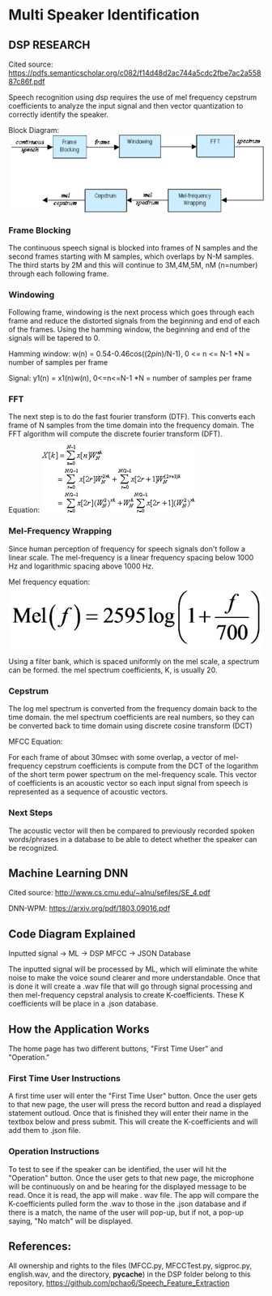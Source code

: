 # Multi Speaker Identification

## DSP RESEARCH

Cited source: https://pdfs.semanticscholar.org/c082/f14d48d2ac744a5cdc2fbe7ac2a55887c86f.pdf

Speech recognition using dsp requires the use of mel frequency cepstrum coefficients to analyze the input signal and then vector quantization to correctly identify the speaker.

Block Diagram: ![Block Diagram](https://github.com/chrisjj12/Multi-Speaker-Identification/blob/master/BlockDiagram.png)

### Frame Blocking

The continuous speech signal is blocked into frames of N samples and the second frames starting with M samples, which overlaps by N-M samples. The third starts by 2M and this will continue to 3M,4M,5M, nM (n=number) through each following frame.

### Windowing

Following frame, windowing is the next process which goes through each frame and reduce the distorted signals from the beginning and end of each of the frames. Using the hamming window, the beginning and end of the signals will be tapered to 0.

Hamming window: w(n) = 0.54-0.46cos((2*pi*n)/N-1), 0 <= n <= N-1 *N = number of samples per frame

Signal: y1(n) = x1(n)w(n), 0<=n<=N-1 *N = number of samples per frame

### FFT

The next step is to do the fast fourier transform (DTF). This converts each frame of N samples from the time domain into the frequency domain. The FFT algorithm will compute the discrete fourier transform (DFT).

Equation: ![FFT](https://github.com/chrisjj12/Multi-Speaker-Identification/blob/master/FFT.png)


### Mel-Frequency Wrapping

Since human perception of frequency for speech signals don't follow a linear scale. The mel-frequency is a linear frequency spacing below 1000 Hz and logarithmic spacing above 1000 Hz.

Mel frequency equation: ![MFCC](https://github.com/chrisjj12/Multi-Speaker-Identification/blob/master/MFCC.png)

Using a filter bank, which is spaced uniformly on the mel scale, a spectrum can be formed. the mel spectrum coefficients, K, is usually 20.

### Cepstrum

The log mel spectrum is converted from the frequency domain back to the time domain. the mel spectrum coefficients are real numbers, so they can be converted back to time domain using discrete cosine transform (DCT)


MFCC Equation: 




For each frame of about 30msec with some overlap, a vector of mel-frequency cepstrum coefficients is compute from the DCT of the logarithm of the short term power spectrum on the mel-frequency scale. This vector of coefficients is an acoustic vector so each input signal from speech is represented as a sequence of acoustic vectors.

### Next Steps

The acoustic vector will then be compared to previously recorded spoken words/phrases in a database to be able to detect whether the speaker can be recognized.

## Machine Learning DNN

Cited source: http://www.cs.cmu.edu/~alnu/sefiles/SE_4.pdf

DNN-WPM: https://arxiv.org/pdf/1803.09016.pdf

## Code Diagram Explained

Inputted signal -> ML -> DSP MFCC -> JSON Database

The inputted signal will be processed by ML, which will eliminate the white noise to make the voice sound clearer and more understandable. Once that is done it will create a .wav file that will go through signal processing and then mel-frequency cepstral analysis to create K-coefficients. These K coefficients will be place in a .json database.

## How the Application Works

The home page has two different buttons, "First Time User" and "Operation." 

### First Time User Instructions

A first time user will enter the "First Time User" button. Once the user gets to that new page, the user will press the record button and read a displayed statement outloud. Once that is finished they will enter their name in the textbox below and press submit. This will create the K-coefficients and will add them to .json file.

### Operation Instructions

To test to see if the speaker can be identified, the user will hit the "Operation" button. Once the user gets to that new page, the microphone will be continuously on and be hearing for the displayed message to be read. Once it is read, the app will make . wav file. The app will compare the K-coefficients pulled form the .wav to those in the .json database and if there is a match, the name of the user will pop-up, but if not, a pop-up saying, "No match" will be displayed.

## References:

All ownership and rights to the files (MFCC.py, MFCCTest.py, sigproc.py, english.wav, and the directory, __pycache__) in the DSP folder belong to this repository, https://github.com/pchao6/Speech_Feature_Extraction